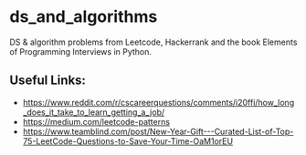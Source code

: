 # ds_and_algorithms

DS & algorithm problems from Leetcode, Hackerrank and the book Elements of Programming Interviews in Python.

## Useful Links:
- https://www.reddit.com/r/cscareerquestions/comments/i20ffi/how_long_does_it_take_to_learn_getting_a_job/
- https://medium.com/leetcode-patterns
- https://www.teamblind.com/post/New-Year-Gift---Curated-List-of-Top-75-LeetCode-Questions-to-Save-Your-Time-OaM1orEU